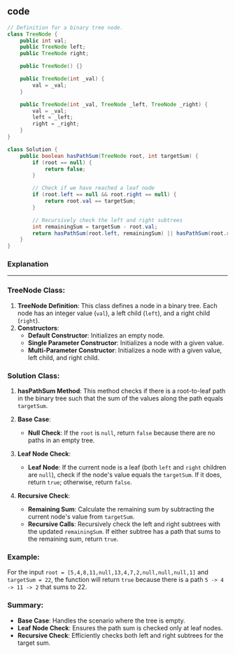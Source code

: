 ## code
``` java 
// Definition for a binary tree node.
class TreeNode {
    public int val;
    public TreeNode left;
    public TreeNode right;

    public TreeNode() {}

    public TreeNode(int _val) {
        val = _val;
    }

    public TreeNode(int _val, TreeNode _left, TreeNode _right) {
        val = _val;
        left = _left;
        right = _right;
    }
}

class Solution {
    public boolean hasPathSum(TreeNode root, int targetSum) {
        if (root == null) {
            return false;
        }

        // Check if we have reached a leaf node
        if (root.left == null && root.right == null) {
            return root.val == targetSum;
        }

        // Recursively check the left and right subtrees
        int remainingSum = targetSum - root.val;
        return hasPathSum(root.left, remainingSum) || hasPathSum(root.right, remainingSum);
    }
}
```
### Explanation 
---

### TreeNode Class:
1. **TreeNode Definition**: This class defines a node in a binary tree. Each node has an integer value (`val`), a left child (`left`), and a right child (`right`).
2. **Constructors**:
   - **Default Constructor**: Initializes an empty node.
   - **Single Parameter Constructor**: Initializes a node with a given value.
   - **Multi-Parameter Constructor**: Initializes a node with a given value, left child, and right child.

### Solution Class:
1. **hasPathSum Method**: This method checks if there is a root-to-leaf path in the binary tree such that the sum of the values along the path equals `targetSum`.

2. **Base Case**:
   - **Null Check**: If the `root` is `null`, return `false` because there are no paths in an empty tree.

3. **Leaf Node Check**:
   - **Leaf Node**: If the current node is a leaf (both `left` and `right` children are `null`), check if the node's value equals the `targetSum`. If it does, return `true`; otherwise, return `false`.

4. **Recursive Check**:
   - **Remaining Sum**: Calculate the remaining sum by subtracting the current node's value from `targetSum`.
   - **Recursive Calls**: Recursively check the left and right subtrees with the updated `remainingSum`. If either subtree has a path that sums to the remaining sum, return `true`.

### Example:
For the input `root = [5,4,8,11,null,13,4,7,2,null,null,null,1]` and `targetSum = 22`, the function will return `true` because there is a path `5 -> 4 -> 11 -> 2` that sums to 22.

### Summary:
- **Base Case**: Handles the scenario where the tree is empty.
- **Leaf Node Check**: Ensures the path sum is checked only at leaf nodes.
- **Recursive Check**: Efficiently checks both left and right subtrees for the target sum.

